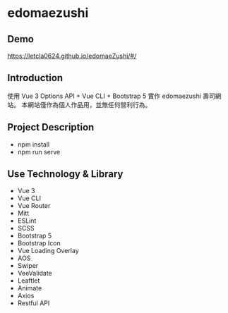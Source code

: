 # edomaezushi

## Demo

https://letcla0624.github.io/edomaeZushi/#/

## Introduction

使用 Vue 3 Options API + Vue CLI + Bootstrap 5 實作 edomaezushi 壽司網站。
本網站僅作為個人作品用，並無任何營利行為。

## Project Description

- npm install
- npm run serve

## Use Technology & Library

- Vue 3
- Vue CLI
- Vue Router
- Mitt
- ESLint
- SCSS
- Bootstrap 5
- Bootstrap Icon
- Vue Loading Overlay
- AOS
- Swiper
- VeeValidate
- Leaftlet
- Animate
- Axios
- Restful API
